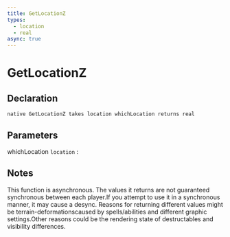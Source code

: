 ```yaml
---
title: GetLocationZ
types:
  - location
  - real
async: true
---
```


# GetLocationZ

## Declaration

```jass
native GetLocationZ takes location whichLocation returns real
```

## Parameters
whichLocation `location`
: 

## Notes 
This function is asynchronous. The values it returns are not guaranteed synchronous between each player.If you attempt to use it in a synchronous manner, it may cause a desync.
Reasons for returning different values might be terrain-deformationscaused by spells/abilities and different graphic settings.Other reasons could be the rendering state of destructables and visibility differences.
